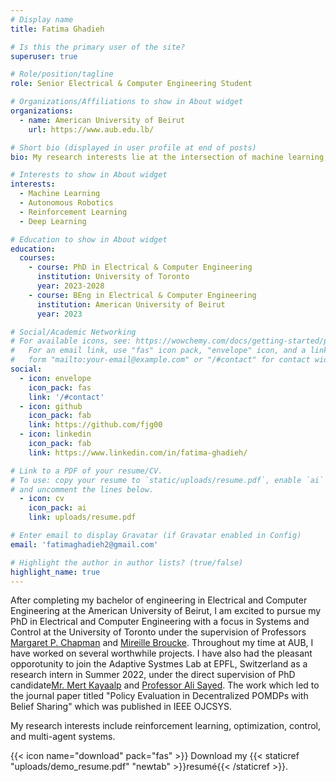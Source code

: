 ```yaml
---
# Display name
title: Fatima Ghadieh

# Is this the primary user of the site?
superuser: true

# Role/position/tagline
role: Senior Electrical & Computer Engineering Student

# Organizations/Affiliations to show in About widget
organizations:
  - name: American University of Beirut
    url: https://www.aub.edu.lb/

# Short bio (displayed in user profile at end of posts)
bio: My research interests lie at the intersection of machine learning, robotics, computer vision, control, optimization, and reinforcement learning.

# Interests to show in About widget
interests:
  - Machine Learning
  - Autonomous Robotics
  - Reinforcement Learning
  - Deep Learning

# Education to show in About widget
education:
  courses:
    - course: PhD in Electrical & Computer Engineering
      institution: University of Toronto
      year: 2023-2028
    - course: BEng in Electrical & Computer Engineering
      institution: American University of Beirut
      year: 2023

# Social/Academic Networking
# For available icons, see: https://wowchemy.com/docs/getting-started/page-builder/#icons
#   For an email link, use "fas" icon pack, "envelope" icon, and a link in the
#   form "mailto:your-email@example.com" or "/#contact" for contact widget.
social:
  - icon: envelope
    icon_pack: fas
    link: '/#contact'
  - icon: github
    icon_pack: fab
    link: https://github.com/fjg00
  - icon: linkedin
    icon_pack: fab
    link: https://www.linkedin.com/in/fatima-ghadieh/

# Link to a PDF of your resume/CV.
# To use: copy your resume to `static/uploads/resume.pdf`, enable `ai` icons in `params.toml`,
# and uncomment the lines below.
  - icon: cv
    icon_pack: ai
    link: uploads/resume.pdf

# Enter email to display Gravatar (if Gravatar enabled in Config)
email: 'fatimaghadieh2@gmail.com'

# Highlight the author in author lists? (true/false)
highlight_name: true
---
```


After completing my bachelor of engineering in Electrical and Computer Engineering at the American University of Beirut, I am excited to pursue my PhD in Electrical and Computer Engineering with a focus in Systems and Control at the University of Toronto under the supervision of Professors [Margaret P. Chapman]([url](https://www.control.utoronto.ca/~mchapman/)) and [Mireille Broucke]([url](https://www.control.utoronto.ca/~broucke/)). Throughout my time at AUB, I have worked on several worthwhile projects. I have also had the pleasant opporotunity to join the Adaptive Systmes Lab at EPFL, Switzerland as a research intern in Summer 2022, under the direct supervision of PhD candidate[Mr. Mert Kayaalp]([url](https://www.researchgate.net/profile/Mert-Kayaalp)) and [Professor Ali Sayed]([url](https://asl.epfl.ch/biography/)). The work which led to the journal paper titled "Policy Evaluation in Decentralized POMDPs with Belief Sharing" which was published in IEEE OJCSYS.

My research interests include reinforcement learning, optimization, control, and multi-agent systems.
   


{{< icon name="download" pack="fas" >}} Download my {{< staticref "uploads/demo_resume.pdf" "newtab" >}}resumé{{< /staticref >}}.
